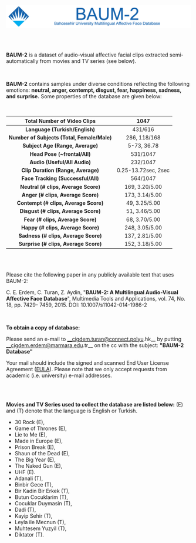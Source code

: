 
![header](https://github.com/cigdemturan/BAUM-2/blob/gh-pages/header.png)

<br/><br/>

**BAUM-2** is a dataset of audio-visual affective facial clips extracted semi-automatically from movies and TV series (see below).

<br/>

**BAUM-2** contains samples under diverse conditions reflecting the following emotions: **neutral, anger, contempt, disgust, fear, happiness, sadness, and surprise.** Some properties of the database are given below:

<br/>

|       **Total Number of Video Clips**       |         1047        |
|:-------------------------------------------:|:-------------------:|
|        **Language (Turkish/English)**       |       431/616       |
| **Number of Subjects (Total, Female/Male)** |     286, 118/168    |
|       **Subject Age (Range, Average)**      |     5-73, 36.78     |
|         **Head Pose (~frontal/All)**        |       531/1047      |
|         **Audio (Useful/All Audio)**        |       232/1047      |
|      **Clip Duration (Range, Average)**     | 0.25-13.72sec, 2sec |
|      **Face Tracking (Successful/All)**     |       564/1047      |
|     **Neutral (# clips, Average Score)**    |    169, 3.20/5.00   |
|      **Anger (# clips, Average Score)**     |    173, 3.14/5.00   |
|    **Contempt (# clips, Average Score)**    |    49, 3.25/5.00    |
|     **Disgust (# clips, Average Score)**    |    51, 3.46/5.00    |
|      **Fear (# clips, Average Score)**      |    68, 3.70/5.00    |
|      **Happy (# clips, Average Score)**     |    248, 3.05/5.00   |
|     **Sadness (# clips, Average Score)**    |    137, 2.81/5.00   |
|    **Surprise (# clips, Average Score)**    |    152, 3.18/5.00   |


<br/><br/>

Please cite the following paper in any publicly available text that uses BAUM-2:

C. E. Erdem, C. Turan, Z. Aydin, "**BAUM-2: A Multilingual Audio-Visual Affective Face Database**", Multimedia Tools and Applications, vol. 74, No. 18, pp. 7429- 7459, 2015. DOI: 10.1007/s11042-014-1986-2

<br/>

**To obtain a copy of database:**

Please send an e-mail to __cigdem.turan@connect.polyu.hk__ by putting __cigdem.erdem@marmara.edu.tr__ on the cc with the subject: **"BAUM-2 Database"**

Your mail should include the signed and scanned End User License Agreement ([EULA](https://github.com/cigdemturan/BAUM-2/blob/gh-pages/EULA_BAUM2.docx?raw=true)). Please note that we only accept requests from academic (i.e. university) e-mail addresses.

<br/><br/>

**Movies and TV Series used to collect the database are listed below:** (E) and (T) denote that the language is English or Turkish.

- 30 Rock (E),
- Game of Thrones (E),
- Lie to Me (E),
- Made in Europe (E),
- Prison Break (E),
- Shaun of the Dead (E),
- The Big Year (E),
- The Naked Gun (E),
- UHF (E).
- Adanali (T),
- Binbir Gece (T),
- Bir Kadin Bir Erkek (T),
- Butun Cocuklarim (T),
- Cocuklar Duymasin (T),
- Dadi (T),
- Kayip Sehir (T),
- Leyla ile Mecnun (T),
- Muhtesem Yuzyil (T),
- Diktator (T).
